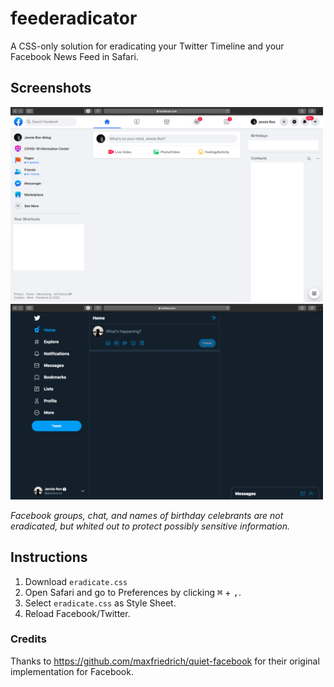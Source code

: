 # feederadicator
A CSS-only solution for eradicating your Twitter Timeline and your Facebook News Feed in Safari.


## Screenshots

[<img src="https://raw.githubusercontent.com/jennieablog/feederadicator/master/fb-screenshot.png" width="500"/>](https://raw.githubusercontent.com/jennieablog/feederadicator/master/fb-screenshot.png) [<img src="https://raw.githubusercontent.com/jennieablog/feederadicator/master/twitter-screenshot.png" width="500"/>](https://raw.githubusercontent.com/jennieablog/feederadicator/master/twitter-screenshot.png)

*Facebook groups, chat, and names of birthday celebrants are not eradicated, but whited out to protect possibly sensitive information.*

## Instructions

1. Download `eradicate.css`
2. Open Safari and go to Preferences by clicking <kbd>⌘</kbd> + <kbd>,</kbd>.
3. Select `eradicate.css` as Style Sheet.
4. Reload Facebook/Twitter.

### Credits
Thanks to https://github.com/maxfriedrich/quiet-facebook for their original implementation for Facebook.
